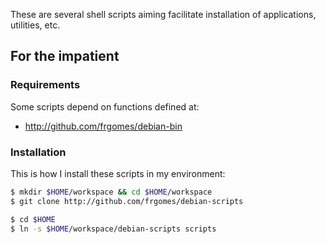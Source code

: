 These are several shell scripts aiming facilitate installation of applications, utilities, etc.

## For the impatient

### Requirements

Some scripts depend on functions defined at:

* http://github.com/frgomes/debian-bin

### Installation

This is how I install these scripts in my environment:

```bash
$ mkdir $HOME/workspace && cd $HOME/workspace
$ git clone http://github.com/frgomes/debian-scripts

$ cd $HOME
$ ln -s $HOME/workspace/debian-scripts scripts
```
